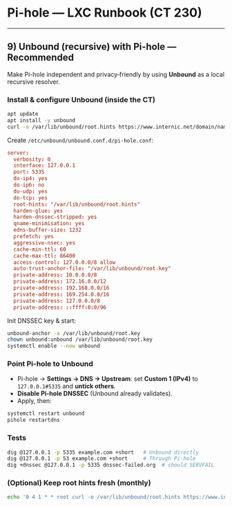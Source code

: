 # Pi-hole — LXC Runbook (CT 230)

---

## 9) Unbound (recursive) with Pi-hole — Recommended

Make Pi-hole independent and privacy‑friendly by using **Unbound** as a local recursive resolver.

### Install & configure Unbound (inside the CT)
```bash
apt update
apt install -y unbound
curl -o /var/lib/unbound/root.hints https://www.internic.net/domain/named.root
```

Create `/etc/unbound/unbound.conf.d/pi-hole.conf`:
```conf
server:
  verbosity: 0
  interface: 127.0.0.1
  port: 5335
  do-ip4: yes
  do-ip6: no
  do-udp: yes
  do-tcp: yes
  root-hints: "/var/lib/unbound/root.hints"
  harden-glue: yes
  harden-dnssec-stripped: yes
  qname-minimisation: yes
  edns-buffer-size: 1232
  prefetch: yes
  aggressive-nsec: yes
  cache-min-ttl: 60
  cache-max-ttl: 86400
  access-control: 127.0.0.0/8 allow
  auto-trust-anchor-file: "/var/lib/unbound/root.key"
  private-address: 10.0.0.0/8
  private-address: 172.16.0.0/12
  private-address: 192.168.0.0/16
  private-address: 169.254.0.0/16
  private-address: 127.0.0.0/8
  private-address: ::ffff:0:0/96
```

Init DNSSEC key & start:
```bash
unbound-anchor -a /var/lib/unbound/root.key
chown unbound:unbound /var/lib/unbound/root.key
systemctl enable --now unbound
```

### Point Pi-hole to Unbound
- Pi-hole → **Settings → DNS → Upstream**: set **Custom 1 (IPv4)** to `127.0.0.1#5335` and **untick others**.
- **Disable Pi-hole DNSSEC** (Unbound already validates).
- Apply, then:
```bash
systemctl restart unbound
pihole restartdns
```

### Tests
```bash
dig @127.0.0.1 -p 5335 example.com +short   # Unbound directly
dig @127.0.0.1 -p 53 example.com +short     # Through Pi-hole
dig +dnssec @127.0.0.1 -p 5335 dnssec-failed.org  # should SERVFAIL
```

### (Optional) Keep root hints fresh (monthly)
```bash
echo '0 4 1 * * root curl -o /var/lib/unbound/root.hints https://www.internic.net/domain/named.root && systemctl restart unbound' | sudo tee /etc/cron.d/unbound-hints
```
